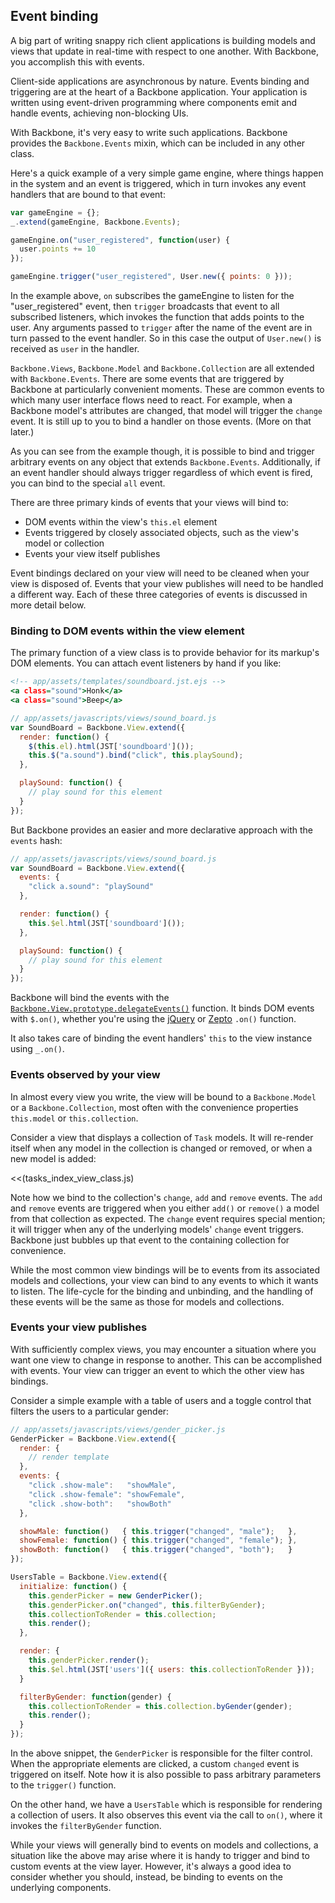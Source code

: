 ## Event binding

A big part of writing snappy rich client applications is building models and
views that update in real-time with respect to one another. With Backbone,
you accomplish this with events.

Client-side applications are asynchronous by nature. Events binding and triggering are at the heart of a Backbone application. Your application is written
using event-driven programming where components emit and handle events,
achieving non-blocking UIs.

With Backbone, it's very easy to write such applications. Backbone provides
the `Backbone.Events` mixin, which can be included in any other class.

Here's a quick example of a very simple game engine, where things happen in the
system and an event is triggered, which in turn invokes any event handlers that
are bound to that event:

````javascript
var gameEngine = {};
_.extend(gameEngine, Backbone.Events);

gameEngine.on("user_registered", function(user) {
  user.points += 10
});

gameEngine.trigger("user_registered", User.new({ points: 0 }));
````

In the example above, `on` subscribes the gameEngine to listen for the
"user_registered" event, then `trigger` broadcasts that event to all
subscribed listeners, which invokes the function that adds points to the user.
Any arguments passed to `trigger` after the name of the event are in turn
passed to the event handler.  So in this case the output of `User.new()` is
received as `user` in the handler.

`Backbone.Views`, `Backbone.Model` and `Backbone.Collection` are all extended
with `Backbone.Events`. There are some events that are triggered by Backbone at
particularly convenient moments. These are common events to which many user interface
flows need to react.  For example, when a Backbone model's attributes are
changed, that model will trigger the `change` event. It is still up to you to
bind a handler on those events.  (More on that later.)

As you can see from the example though, it is possible to bind and trigger
arbitrary events on any object that extends `Backbone.Events`. Additionally,
if an event handler should always trigger regardless of which event is fired,
you can bind to the special `all` event.

There are three primary kinds of events that your views will bind to:

* DOM events within the view's `this.el` element
* Events triggered by closely associated objects, such as the view's model or
collection
* Events your view itself publishes

Event bindings declared on your view will need to be cleaned when your view is
disposed of. Events that your view publishes will need to be handled a
different way. Each of these three categories of events is discussed in more
detail below.

### Binding to DOM events within the view element

The primary function of a view class is to provide behavior for its markup's
DOM elements. You can attach event listeners by hand if you like:

````rhtml
<!-- app/assets/templates/soundboard.jst.ejs -->
<a class="sound">Honk</a>
<a class="sound">Beep</a>
````

````javascript
// app/assets/javascripts/views/sound_board.js
var SoundBoard = Backbone.View.extend({
  render: function() {
    $(this.el).html(JST['soundboard']());
    this.$("a.sound").bind("click", this.playSound);
  },

  playSound: function() {
    // play sound for this element
  }
});
````

But Backbone provides an easier and more declarative approach with the `events` hash:

````javascript
// app/assets/javascripts/views/sound_board.js
var SoundBoard = Backbone.View.extend({
  events: {
    "click a.sound": "playSound"
  },

  render: function() {
    this.$el.html(JST['soundboard']());
  },

  playSound: function() {
    // play sound for this element
  }
});
````

Backbone will bind the events with the
[`Backbone.View.prototype.delegateEvents()`](http://documentcloud.github.com/backbone/#View-delegateEvents)
function.  It binds DOM events with `$.on()`, whether you're using the
[jQuery](http://api.jquery.com/on/) or
[Zepto](https://github.com/madrobby/zepto/blob/v1.0/src/event.js#L181-L184)
`.on()` function.

It also takes care of binding the event handlers' `this` to the view instance
using `_.on()`.

### Events observed by your view

In almost every view you write, the view will be bound to a `Backbone.Model` or
a `Backbone.Collection`, most often with the convenience properties `this.model`
or `this.collection`.

Consider a view that displays a collection of `Task` models. It will re-render
itself when any model in the collection is changed or removed, or when a new
model is added:

<<(tasks_index_view_class.js)

Note how we bind to the collection's `change`, `add` and `remove` events.
The `add` and `remove` events are triggered when you either `add()` or `remove()`
a model from that collection as expected. The `change` event requires special
mention; it will trigger when any of the underlying models' `change` event triggers.
Backbone just bubbles up that event to the containing collection for convenience.

While the most common view bindings will be to events from its associated
models and collections, your view can bind to any events to which it wants to
listen.  The life-cycle for the binding and unbinding, and the handling of
these events will be the same as those for models and collections.

### Events your view publishes

With sufficiently complex views, you may encounter a situation where you want
one view to change in response to another. This can be accomplished with events. Your view can trigger an event to which
the other view has bindings.

Consider a simple example with a table of users and a toggle control that
filters the users to a particular gender:

````javascript
// app/assets/javascripts/views/gender_picker.js
GenderPicker = Backbone.View.extend({
  render: {
    // render template
  },
  events: {
    "click .show-male":   "showMale",
    "click .show-female": "showFemale",
    "click .show-both":   "showBoth"
  },

  showMale: function()   { this.trigger("changed", "male");   },
  showFemale: function() { this.trigger("changed", "female"); },
  showBoth: function()   { this.trigger("changed", "both");   }
});

UsersTable = Backbone.View.extend({
  initialize: function() {
    this.genderPicker = new GenderPicker();
    this.genderPicker.on("changed", this.filterByGender);
    this.collectionToRender = this.collection;
    this.render();
  },

  render: {
    this.genderPicker.render();
    this.$el.html(JST['users']({ users: this.collectionToRender }));
  }

  filterByGender: function(gender) {
    this.collectionToRender = this.collection.byGender(gender);
    this.render();
  }
});
````

In the above snippet, the `GenderPicker` is responsible for the filter
control. When the appropriate elements are clicked, a custom `changed` event
is triggered on itself. Note how it is also possible to pass arbitrary
parameters to the `trigger()` function.

On the other hand, we have a `UsersTable` which is responsible for
rendering a collection of users. It also observes this event via the call to
`on()`, where it invokes the `filterByGender` function.

While your views will generally bind to events on models and collections, a
situation like the above may arise where it is handy to trigger and bind to
custom events at the view layer. However, it's always a good idea to consider whether you should, instead, be binding to events on the underlying components.
